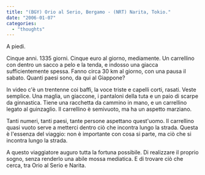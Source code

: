 ```yaml
---
title: "(BGY) Orio al Serio, Bergamo - (NRT) Narita, Tokio."
date: "2006-01-07"
categories: 
  - "thoughts"
---
```


A piedi.

Cinque anni. 1335 giorni. Cinque euro al giorno, mediamente. Un carrellino con dentro un sacco a pelo e la tenda, e indosso una giacca sufficientemente spessa. Fanno circa 30 km al giorno, con una pausa il sabato. Quanti paesi sono, da qui al Giappone?

In video c'è un trentenne coi baffi, la voce triste e capelli corti, rasati. Veste semplice. Una maglia, un giaccone, i pantaloni della tuta e un paio di scarpe da ginnastica. Tiene una racchetta da cammino in mano, e un carrellino legato al guinzaglio. Il carrellino è semivuoto, ma ha un aspetto marziano.

Tanti numeri, tanti paesi, tante persone aspettano quest'uomo. Il carrellino quasi vuoto serve a metterci dentro ciò che incontra lungo la strada. Questa è l'essenza del viaggio: non è importante con cosa si parte, ma ciò che si incontra lungo la strada.

A questo viaggiatore auguro tutta la fortuna possibile. Di realizzare il proprio sogno, senza renderlo una abile mossa mediatica. E di trovare ciò che cerca, tra Orio al Serio e Narita.
